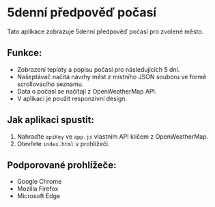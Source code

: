 # 5denní předpověď počasí
Tato aplikace zobrazuje 5denní předpověď počasí pro zvolené město.

## Funkce:
- Zobrazení teploty a popisu počasí pro následujících 5 dní.
- Našeptávač načítá návrhy měst z místního JSON souboru ve formě scrollovacího seznamu.
- Data o počasí se načítají z OpenWeatherMap API.
- V aplikaci je použit responzivní design. 

## Jak aplikaci spustit:
1. Nahraďte `apiKey` ve `app.js` vlastním API klíčem z OpenWeatherMap.
2. Otevřete `index.html` v prohlížeči.

## Podporované prohlížeče:
- Google Chrome
- Mozilla Firefox
- Microsoft Edge